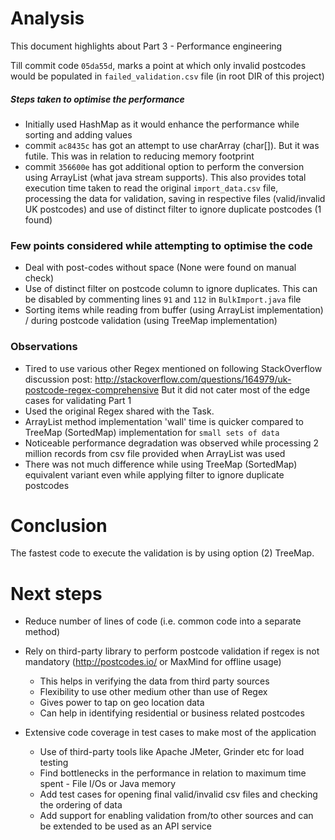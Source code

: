 # Analysis

This document highlights about Part 3 - Performance engineering

Till commit code `05da55d`, marks a point at which only invalid postcodes would be populated in `failed_validation.csv` file (in root DIR of this project)

##### Steps taken to optimise the performance
 - Initially used HashMap as it would enhance the performance while sorting and adding values
 - commit `ac8435c` has got an attempt to use charArray (char[]). But it was futile. This was in relation to reducing memory footprint
 - commit `356600e` has got additional option to perform the conversion using ArrayList (what java stream supports).
 This also provides total execution time taken to read the original `import_data.csv` file,
 processing the data for validation,
 saving in respective files (valid/invalid UK postcodes) and
 use of distinct filter to ignore duplicate postcodes (1 found)



### Few points considered while attempting to optimise the code
 - Deal with post-codes without space (None were found on manual check)
 - Use of distinct filter on postcode column to ignore duplicates. This can be disabled by commenting lines `91` and `112` in `BulkImport.java` file
 - Sorting items while reading from buffer (using ArrayList implementation) / during postcode validation (using TreeMap implementation)


### Observations
 - Tired to use various other Regex mentioned on following StackOverflow discussion post: http://stackoverflow.com/questions/164979/uk-postcode-regex-comprehensive
   But it did not cater most of the edge cases for validating Part 1
 - Used the original Regex shared with the Task.
 - ArrayList method implementation 'wall' time is quicker compared to TreeMap (SortedMap) implementation for `small sets of data`
 - Noticeable performance degradation was observed while processing 2 million records from csv file provided when ArrayList was used
 - There was not much difference while using TreeMap (SortedMap) equivalent variant even while applying filter to ignore duplicate postcodes

# Conclusion
The fastest code to execute the validation is by using option (2) TreeMap.



# Next steps
- Reduce number of lines of code (i.e. common code into a separate method)

- Rely on third-party library to perform postcode validation if regex is not mandatory (http://postcodes.io/ or MaxMind for offline usage)
    - This helps in verifying the data from third party sources
    - Flexibility to use other medium other than use of Regex
    - Gives power to tap on geo location data
    - Can help in identifying residential or business related postcodes

- Extensive code coverage in test cases to make most of the application
    - Use of third-party tools like Apache JMeter, Grinder etc for load testing
    - Find bottlenecks in the performance in relation to maximum time spent - File I/Os or Java memory
    - Add test cases for opening final valid/invalid csv files and checking the ordering of data
    - Add support for enabling validation from/to other sources and can be extended to be used as an API service

